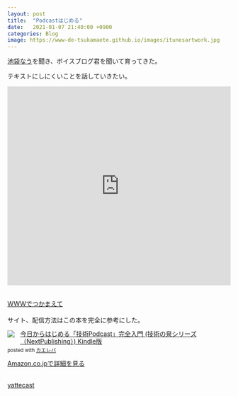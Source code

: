 ```yaml
---
layout: post
title:  "Podcastはじめる"
date:   2021-01-07 21:40:00 +0900
categories: Blog
image: https://www-de-tsukamaete.github.io/images/itunesartwork.jpg
---
```

[池袋なう](https://www.youtube.com/playlist?list=PL-eBqXlBVLez0k0qpiQ9oePqDWLE2mv-r)を聞き、ボイスブログ君を聞いて育ってきた。


テキストにしにくいことを話していきたい。
<iframe allow="autoplay *; encrypted-media *; fullscreen *" frameborder="0" height="450" style="width:100%;max-width:660px;overflow:hidden;background:transparent;" sandbox="allow-forms allow-popups allow-same-origin allow-scripts allow-storage-access-by-user-activation allow-top-navigation-by-user-activation" src="https://embed.podcasts.apple.com/jp/podcast/www%E3%81%A7%E3%81%A4%E3%81%8B%E3%81%BE%E3%81%88%E3%81%A6/id1547113514"></iframe><br/><br/>

[WWWでつかまえて](https://www-de-tsukamaete.github.io/)<br/><br/>
サイト、配信方法はこの本を完全に参考にした。<br/>
<div class="krb-amzlt-box" style="margin-bottom:0px;"><div class="krb-amzlt-image" style="float:left;margin:0px 12px 1px 0px;"><a href="https://www.amazon.co.jp/dp/B07FJ61FD3/ref=as_li_ss_il?&linkCode=li2&tag=peipeipe-22&linkId=e266461d5de199f226035ea1f6621d81&language=ja_JP" target="_blank" rel="nofollow" rel="nofollow"><img border="0" src="https://m.media-amazon.com/images/I/51PUjTJzIYL._SL300_.jpg" ></a><img src="https://ir-jp.amazon-adsystem.com/e/ir?t=peipeipe-22&language=ja_JP&l=li2&o=9&a=B07FJ61FD3" width="1" height="1" border="0" alt="" style="border:none !important; margin:0px !important;" /></div><div class="krb-amzlt-info" style="line-height:120%; margin-bottom: 10px"><div class="krb-amzlt-name" style="margin-bottom:10px;line-height:120%"><a href="https://www.amazon.co.jp/dp/B07FJ61FD3/ref=as_li_ss_il?&linkCode=li2&tag=peipeipe-22&linkId=e266461d5de199f226035ea1f6621d81&language=ja_JP" name="amazletlink" target="_blank" rel="nofollow" rel="nofollow">今日からはじめる「技術Podcast」完全入門 (技術の泉シリーズ（NextPublishing）) Kindle版</a><div class="krb-amzlt-powered-date" style="font-size:80%;margin-top:5px;line-height:120%">posted with <a href="https://kaereba.com/wind/" title="amazlet" target="_blank" rel="nofollow" rel="nofollow">カエレバ</a></div></div><div class="krb-amzlt-detail"></div><div class="krb-amzlt-sub-info" style="float: left;"><div class="krb-amzlt-link" style="margin-top: 5px"><a href="https://www.amazon.co.jp/dp/B07FJ61FD3/ref=as_li_ss_il?&linkCode=li2&tag=peipeipe-22&linkId=e266461d5de199f226035ea1f6621d81&language=ja_JP" name="amazletlink" target="_blank" rel="nofollow" rel="nofollow">Amazon.co.jpで詳細を見る</a></div></div></div><div class="krb-amzlt-footer" style="clear: left"></div></div><br/>

[yattecast](https://github.com/r7kamura/yattecast)